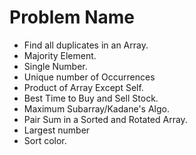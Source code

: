 # Problem Name
- Find all duplicates in an Array.
- Majority Element.
- Single Number.
- Unique number of Occurrences
- Product of Array Except Self.
- Best Time to Buy and Sell Stock.
- Maximum Subarray/Kadane's Algo.
- Pair Sum in a Sorted and Rotated Array.
- Largest number
- Sort color.


